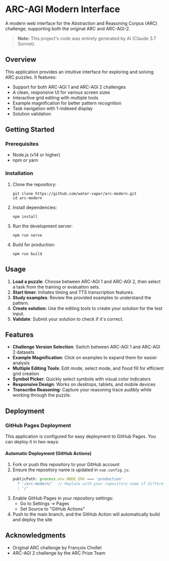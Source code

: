 # ARC-AGI Modern Interface

A modern web interface for the Abstraction and Reasoning Corpus (ARC) challenge, supporting both the original ARC and ARC-AGI-2.

> **Note:** This project's code was entirely generated by AI (Claude 3.7 Sonnet).

## Overview

This application provides an intuitive interface for exploring and solving ARC puzzles. It features:

- Support for both ARC-AGI 1 and ARC-AGI 2 challenges
- A clean, responsive UI for various screen sizes
- Interactive grid editing with multiple tools
- Example magnification for better pattern recognition
- Task navigation with 1-indexed display
- Solution validation

## Getting Started

### Prerequisites

- Node.js (v14 or higher)
- npm or yarn

### Installation

1. Clone the repository:
   ```
   git clone https://github.com/water-vapor/arc-modern.git
   cd arc-modern
   ```

2. Install dependencies:
   ```
   npm install
   ```

3. Run the development server:
   ```
   npm run serve
   ```

4. Build for production:
   ```
   npm run build
   ```

## Usage

1. **Load a puzzle**: Choose between ARC-AGI 1 and ARC-AGI 2, then select a task from the training or evaluation sets.
2. **Start timer**: Initiates timing and TTS transcription features.
3. **Study examples**: Review the provided examples to understand the pattern.
4. **Create solution**: Use the editing tools to create your solution for the test input.
5. **Validate**: Submit your solution to check if it's correct.

## Features

- **Challenge Version Selection**: Switch between ARC-AGI 1 and ARC-AGI 2 datasets
- **Example Magnification**: Click on examples to expand them for easier analysis
- **Multiple Editing Tools**: Edit mode, select mode, and flood fill for efficient grid creation
- **Symbol Picker**: Quickly select symbols with visual color indicators
- **Responsive Design**: Works on desktops, tablets, and mobile devices
- **Transcribe Reasoning**: Capture your reasoning trace audibly while working through the puzzle.

## Deployment

### GitHub Pages Deployment

This application is configured for easy deployment to GitHub Pages. You can deploy it in two ways:

#### Automatic Deployment (GitHub Actions)

1. Fork or push this repository to your GitHub account
2. Ensure the repository name is updated in `vue.config.js`:
   ```js
   publicPath: process.env.NODE_ENV === 'production'
     ? '/arc-modern/'  // Replace with your repository name if different
     : '/'
   ```
3. Enable GitHub Pages in your repository settings:
   - Go to Settings → Pages
   - Set Source to "GitHub Actions"
4. Push to the main branch, and the GitHub Action will automatically build and deploy the site

## Acknowledgments

- Original ARC challenge by François Chollet
- ARC-AGI 2 challenge by the ARC Prize Team 